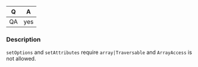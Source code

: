 <!--
Fill in the relevant information below to help triage your issue.
Pick the target branch based on the following criteria:
  * Documentation improvement: master branch
  * Bugfix: master branch
  * QA improvement (additional tests, CS fixes, etc.) that does not change code
    behavior: master branch
  * New feature, or refactor of existing code: develop branch
-->

|    Q          |   A
|-------------- | ------
| QA            | yes

### Description

`setOptions` and `setAttributes` require `array|Traversable` and `ArrayAccess` is not allowed.

<!--
Tell us about why this change is necessary:
- Are you fixing a bug or providing a failing unit test to demonstrate a bug?
  - How do you reproduce it?
  - What did you expect to happen?
  - What actually happened?
  - TARGET THE master BRANCH

- Are you adding documentation?
  - TARGET THE master BRANCH

- Are you providing a QA improvement (additional tests, CS fixes, etc.) that
  does not change behavior?
  - Explain why the changes are necessary
  - TARGET THE master BRANCH

- Are you fixing a BC Break?
  - How do you reproduce it?
  - What was the previous behavior?
  - What is the current behavior?
  - TARGET THE master BRANCH

- Are you adding something the library currently does not support?
  - Why should it be added?
  - What will it enable?
  - How will the code be used?
  - TARGET THE develop BRANCH

- Are you refactoring code?
  - Why do you feel the refactor is necessary?
  - What types of refactoring are you doing?
  - TARGET THE develop BRANCH
-->
